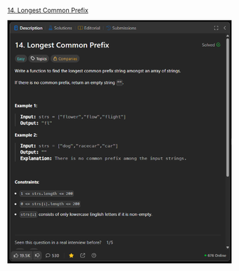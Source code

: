 [14. Longest Common Prefix](https://leetcode.com/problems/longest-common-prefix/description/)

![Image 1](./images/image.png)
<!-- ![Image 2](./images/image%20copy.png) -->
<!-- ![Image 3](./images/image%20copy%202.png)
![Image 4](./images/image%20copy%203.png)
![Image 5](./images/image%20copy%204.png)
 -->
